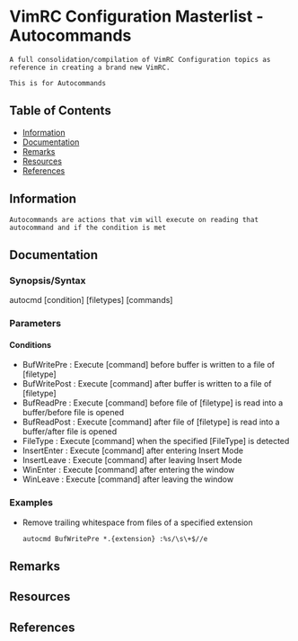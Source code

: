 # VimRC Configuration Masterlist - Autocommands

```
A full consolidation/compilation of VimRC Configuration topics as reference in creating a brand new VimRC. 

This is for Autocommands
```

## Table of Contents
- [Information](#information)
- [Documentation](#documentation)
- [Remarks](#remarks)
- [Resources](#resources)
- [References](#references)

## Information
```
Autocommands are actions that vim will execute on reading that autocommand and if the condition is met
```

## Documentation

### Synopsis/Syntax

autocmd [condition] [filetypes] [commands]

### Parameters

#### Conditions
- BufWritePre 	: Execute [command] before buffer is written to a file of [filetype]
- BufWritePost  : Execute [command] after buffer is written to a file of [filetype]
- BufReadPre    : Execute [command] before file of [filetype] is read into a buffer/before file is opened
- BufReadPost   : Execute [command] after file of [filetype] is read into a buffer/after file is opened
- FileType      : Execute [command] when the specified [FileType] is detected
- InsertEnter   : Execute [command] after entering Insert Mode
- InsertLeave   : Execute [command] after leaving Insert Mode
- WinEnter      : Execute [command] after entering the window
- WinLeave      : Execute [command] after leaving the window

### Examples

- Remove trailing whitespace from files of a specified extension
    ```
    autocmd BufWritePre *.{extension} :%s/\s\+$//e
    ```

## Remarks

## Resources

## References